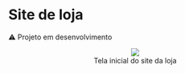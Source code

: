 # Site de loja

⚠️ Projeto em desenvolvimento

<div align="center">
  <img src="https://user-images.githubusercontent.com/38301852/213064437-1dd5f89e-ce40-4d43-bc2d-0ebe96422813.gif" width=""/>
  <br><span style-font="font-size: xx-small">Tela inicial do site da loja</span>
</div>

